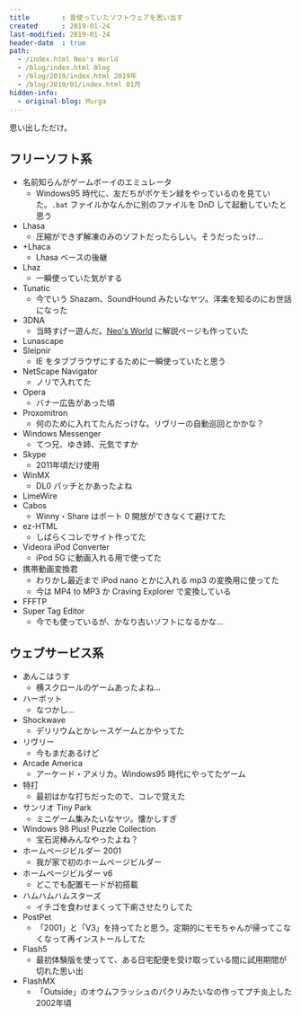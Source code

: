 ```yaml
---
title        : 昔使っていたソフトウェアを思い出す
created      : 2019-01-24
last-modified: 2019-01-24
header-date  : true
path:
  - /index.html Neo's World
  - /blog/index.html Blog
  - /blog/2019/index.html 2019年
  - /blog/2019/01/index.html 01月
hidden-info:
  - original-blog: Murga
---
```


思い出しただけ。

## フリーソフト系

- 名前知らんがゲームボーイのエミュレータ
  - Windows95 時代に、友だちがポケモン緑をやっているのを見ていた。`.bat` ファイルかなんかに別のファイルを DnD して起動していたと思う
- Lhasa
  - 圧縮ができず解凍のみのソフトだったらしい。そうだったっけ…
- +Lhaca
  - Lhasa ベースの後継
- Lhaz
  - 一瞬使っていた気がする
- Tunatic
  - 今でいう Shazam、SoundHound みたいなヤツ。洋楽を知るのにお世話になった
- 3DNA
  - 当時すげー遊んだ。[Neo's World](http://neo.s21.xrea.com/) に解説ページも作っていた
- Lunascape
- Sleipnir
  - IE をタブブラウザにするために一瞬使っていたと思う
- NetScape Navigator
  - ノリで入れてた
- Opera
  - バナー広告があった頃
- Proxomitron
  - 何のために入れてたんだっけな。リヴリーの自動巡回とかかな？
- Windows Messenger
  - てつ兄、ゆき姉、元気ですか
- Skype
  - 2011年頃だけ使用
- WinMX
  - DL0 パッチとかあったよね
- LimeWire
- Cabos
  - Winny・Share はポート 0 開放ができなくて避けてた
- ez-HTML
  - しばらくコレでサイト作ってた
- Videora iPod Converter
  - iPod 5G に動画入れる用で使ってた
- 携帯動画変換君
  - わりかし最近まで iPod nano とかに入れる mp3 の変換用に使ってた
  - 今は MP4 to MP3 か Craving Explorer で変換している
- FFFTP
- Super Tag Editor
  - 今でも使っているが、かなり古いソフトになるかな…

## ウェブサービス系

- あんこはうす
  - 横スクロールのゲームあったよね…
- ハーボット
  - なつかし…
- Shockwave
  - デリリウムとかレースゲームとかやってた
- リヴリー
  - 今もまだあるけど
- Arcade America
  - アーケード・アメリカ。Windows95 時代にやってたゲーム
- 特打
  - 最初はかな打ちだったので、コレで覚えた
- サンリオ Tiny Park
  - ミニゲーム集みたいなヤツ。懐かしすぎ
- Windows 98 Plus! Puzzle Collection
  - 宝石泥棒みんなやったよね？
- ホームページビルダー 2001
  - 我が家で初のホームページビルダー
- ホームページビルダー v6
  - どこでも配置モードが初搭載
- ハムハムハムスターズ
  - イチゴを食わせまくって下痢させたりしてた
- PostPet
  - 「2001」と「V3」を持ってたと思う。定期的にモモちゃんが帰ってこなくなって再インストールしてた
- Flash5
  - 最初体験版を使ってて、ある日宅配便を受け取っている間に試用期間が切れた思い出
- FlashMX
  - 「Outside」のオウムフラッシュのパクリみたいなの作ってプチ炎上した2002年頃
